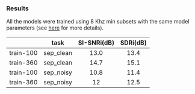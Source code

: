 ### Results 




All the models were trained using 8 Khz min subsets with the same model
parameters (see [here](./local/conf.yml) for more details).


|         |   task     |SI-SNRi(dB) | SDRi(dB)|
|:---------:|:---------:|:---------:|:-------:|
| train-100 | sep_clean |    13.0   |  13.4   |
| train-360 | sep_clean |   14.7    |  15.1   |
| train-100 | sep_noisy |   10.8    |  11.4   |
| train-360 | sep_noisy |    12     |  12.5   |
